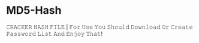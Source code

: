 # MD5-Hash
𝙲𝚁𝙰𝙲𝙺𝙴𝚁 𝙷𝙰𝚂𝙷 𝙵𝙸𝙻𝙴
 | 𝙵𝚘𝚛 𝚄𝚜𝚎 𝚈𝚘𝚞 𝚂𝚑𝚘𝚞𝚕𝚍 𝙳𝚘𝚠𝚗𝚕𝚘𝚊𝚍 𝙾𝚛 𝙲𝚛𝚎𝚊𝚝𝚎 𝙿𝚊𝚜𝚜𝚠𝚘𝚛𝚍 𝙻𝚒𝚜𝚝 𝙰𝚗𝚍 𝙴𝚗𝚓𝚘𝚢 𝚃𝚑𝚊𝚝!
